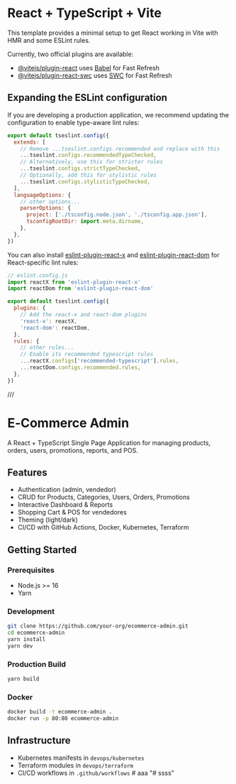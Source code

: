 # React + TypeScript + Vite

This template provides a minimal setup to get React working in Vite with HMR and some ESLint rules.

Currently, two official plugins are available:

- [@vitejs/plugin-react](https://github.com/vitejs/vite-plugin-react/blob/main/packages/plugin-react) uses [Babel](https://babeljs.io/) for Fast Refresh
- [@vitejs/plugin-react-swc](https://github.com/vitejs/vite-plugin-react/blob/main/packages/plugin-react-swc) uses [SWC](https://swc.rs/) for Fast Refresh

## Expanding the ESLint configuration

If you are developing a production application, we recommend updating the configuration to enable type-aware lint rules:

```js
export default tseslint.config({
  extends: [
    // Remove ...tseslint.configs.recommended and replace with this
    ...tseslint.configs.recommendedTypeChecked,
    // Alternatively, use this for stricter rules
    ...tseslint.configs.strictTypeChecked,
    // Optionally, add this for stylistic rules
    ...tseslint.configs.stylisticTypeChecked,
  ],
  languageOptions: {
    // other options...
    parserOptions: {
      project: ['./tsconfig.node.json', './tsconfig.app.json'],
      tsconfigRootDir: import.meta.dirname,
    },
  },
})
```

You can also install [eslint-plugin-react-x](https://github.com/Rel1cx/eslint-react/tree/main/packages/plugins/eslint-plugin-react-x) and [eslint-plugin-react-dom](https://github.com/Rel1cx/eslint-react/tree/main/packages/plugins/eslint-plugin-react-dom) for React-specific lint rules:

```js
// eslint.config.js
import reactX from 'eslint-plugin-react-x'
import reactDom from 'eslint-plugin-react-dom'

export default tseslint.config({
  plugins: {
    // Add the react-x and react-dom plugins
    'react-x': reactX,
    'react-dom': reactDom,
  },
  rules: {
    // other rules...
    // Enable its recommended typescript rules
    ...reactX.configs['recommended-typescript'].rules,
    ...reactDom.configs.recommended.rules,
  },
})
```




/// 



# E‑Commerce Admin

A React + TypeScript Single Page Application for managing products, orders, users, promotions, reports, and POS.

## Features
- Authentication (admin, vendedor)
- CRUD for Products, Categories, Users, Orders, Promotions
- Interactive Dashboard & Reports
- Shopping Cart & POS for vendedores
- Theming (light/dark)
- CI/CD with GitHub Actions, Docker, Kubernetes, Terraform

## Getting Started

### Prerequisites
- Node.js >= 16
- Yarn

### Development
```bash
git clone https://github.com/your-org/ecommerce-admin.git
cd ecommerce-admin
yarn install
yarn dev
```

### Production Build
```bash
yarn build
```

### Docker
```bash
docker build -t ecommerce-admin .
docker run -p 80:80 ecommerce-admin
```

## Infrastructure
- Kubernetes manifests in `devops/kubernetes`
- Terraform modules in `devops/terraform`
- CI/CD workflows in `.github/workflows`
#   a a a  
 "# ssss" 
